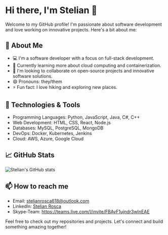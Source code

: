 # Hi there, I'm Stelian 👋

Welcome to my GitHub profile! I'm passionate about software development and love working on innovative projects. Here's a bit about me:

## 🚀 About Me
- 💻 I'm a software developer with a focus on full-stack development.
- 🌱 Currently learning more about cloud computing and containerization.
- 👯 I'm looking to collaborate on open-source projects and innovative software solutions.
- 😄 Pronouns: they/them
- ⚡ Fun fact: I love hiking and exploring new places.

## 🔧 Technologies & Tools
- Programming Languages: Python, JavaScript, Java, C#, C++
- Web Development: HTML, CSS, React, Node.js
- Databases: MySQL, PostgreSQL, MongoDB
- DevOps: Docker, Kubernetes, Jenkins
- Cloud: AWS, Azure, Google Cloud

## 📈 GitHub Stats

![Stelian's GitHub stats](https://github-readme-stats.vercel.app/api?username=stelianrosca618&show_icons=true&theme=radical)

## 📫 How to reach me
- Email: stelianrosca618@outlook.com
- LinkedIn: [Stelian Rosca](https://www.linkedin.com/in/stelianrosca618/)
- Skype-Team: https://teams.live.com/l/invite/FBAyF1ujndr3wInEAE

Feel free to check out my repositories and projects. Let's connect and build something amazing together!
